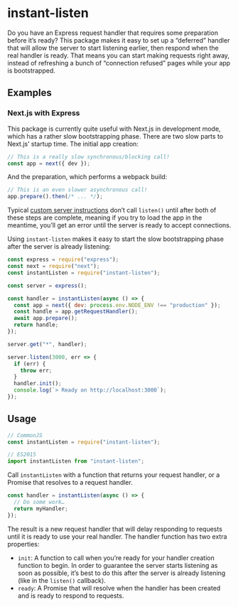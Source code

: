 # instant-listen

Do you have an Express request handler that requires some preparation before
it’s ready? This package makes it easy to set up a “deferred” handler that will
allow the server to start listening earlier, then respond when the real handler
is ready. That means you can start making requests right away, instead of
refreshing a bunch of “connection refused” pages while your app is bootstrapped.

## Examples

### Next.js with Express

This package is currently quite useful with Next.js in development mode, which
has a rather slow bootstrapping phase. There are two slow parts to Next.js’
startup time. The initial app creation:

```js
// This is a really slow synchronous/blocking call! 
const app = next({ dev });
```

And the preparation, which performs a webpack build:

```js
// This is an even slower asynchronous call!
app.prepare().then(/* ... */);
```

Typical [custom server instructions](https://github.com/zeit/next.js/tree/canary/examples/custom-server-express)
don’t call `listen()` until after both of these steps are complete, meaning if
you try to load the app in the meantime, you’ll get an error until the server is
ready to accept connections.

Using `instant-listen` makes it easy to start the slow bootstrapping phase after
the server is already listening:

```js
const express = require("express");
const next = require("next");
const instantListen = require("instant-listen");

const server = express();

const handler = instantListen(async () => {
  const app = next({ dev: process.env.NODE_ENV !== "production" });
  const handle = app.getRequestHandler();
  await app.prepare();
  return handle;
});

server.get("*", handler);

server.listen(3000, err => {
  if (err) {
    throw err;
  }
  handler.init();
  console.log(`> Ready on http://localhost:3000`);
});
```

## Usage

```js
// CommonJS
const instantListen = require("instant-listen");

// ES2015
import instantListen from "instant-listen";
```

Call `instantListen` with a function that returns your request handler, or a
Promise that resolves to a request handler.

```js
const handler = instantListen(async () => {
  // Do some work…
  return myHandler;
});
```

The result is a new request handler that will delay responding to requests until
it is ready to use your real handler. The handler function has two extra
properties:

- `init`: A function to call when you’re ready for your handler creation
  function to begin. In order to guarantee the server starts listening as soon
  as possible, it’s best to do this after the server is already listening (like
  in the `listen()` callback).
- `ready`: A Promise that will resolve when the handler has been created and is
  ready to respond to requests.
